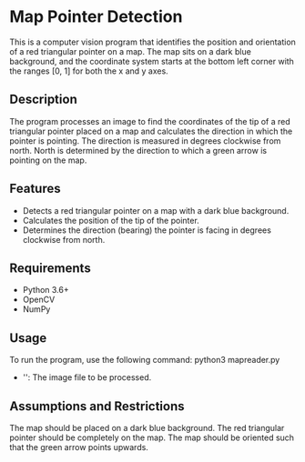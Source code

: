 # Map Pointer Detection

This is a computer vision program that identifies the position and orientation of a red triangular pointer on a map. The map sits on a dark blue background, and the coordinate system starts at the bottom left corner with the ranges [0, 1] for both the x and y axes.

## Description

The program processes an image to find the coordinates of the tip of a red triangular pointer placed on a map and calculates the direction in which the pointer is pointing. The direction is measured in degrees clockwise from north. North is determined by the direction to which a green arrow is pointing on the map.

## Features

- Detects a red triangular pointer on a map with a dark blue background.
- Calculates the position of the tip of the pointer.
- Determines the direction (bearing) the pointer is facing in degrees clockwise from north.

## Requirements

- Python 3.6+
- OpenCV
- NumPy

## Usage
To run the program, use the following command:
  python3 mapreader.py <filename>
- '<filename>': The image file to be processed.

## Assumptions and Restrictions
The map should be placed on a dark blue background.
The red triangular pointer should be completely on the map.
The map should be oriented such that the green arrow points upwards.
